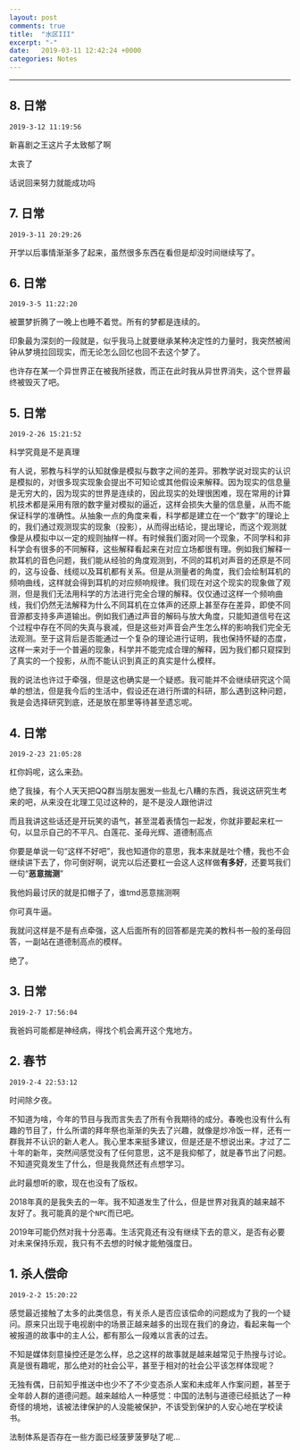 ```yaml
---
layout: post
comments: true
title:  "水区III"
excerpt: "-"
date:   2019-03-11 12:42:24 +0000
categories: Notes
---
```


<script type="text/javascript"
  src="https://cdn.mathjax.org/mathjax/latest/MathJax.js?config=TeX-AMS-MML_HTMLorMML">
</script>
---

## 8. 日常

`2019-3-12 11:19:56`

新喜剧之王这片子太致郁了啊

太丧了

话说回来努力就能成功吗



## 7. 日常

`2019-3-11 20:29:26`

开学以后事情渐渐多了起来，虽然很多东西在看但是却没时间继续写了。



## 6. 日常

`2019-3-5 11:22:20`

被噩梦折腾了一晚上也睡不着觉。所有的梦都是连续的。

印象最为深刻的一段就是，似乎我马上就要继承某种决定性的力量时，我突然被闹钟从梦境拉回现实，而无论怎么回忆也回不去这个梦了。

也许存在某一个异世界正在被我所拯救，而正在此时我从异世界消失，这个世界最终被毁灭了吧。

## 5. 日常

`2019-2-26 15:21:52`

科学究竟是不是真理

有人说，邪教与科学的认知就像是模拟与数字之间的差异。邪教学说对现实的认识是模拟的，对很多现实现象会提出不可知论或其他假设来解释。因为现实的信息量是无穷大的，因为现实的世界是连续的，因此现实的处理很困难，现在常用的计算机技术都是采用有限的数字量对模拟的逼近，这样会损失大量的信息量，从而不能保证科学的准确性。从抽象一点的角度来看，科学都是建立在一个“数字”的理论上的，我们通过观测现实的现象（投影），从而得出结论，提出理论，而这个观测就像是从模拟中以一定的规则抽样一样。有时候我们面对同一个现象，不同学科和非科学会有很多的不同解释，这些解释看起来在对应立场都很有理。例如我们解释一款耳机的音色问题，我们能从经验的角度观测到，不同的耳机对声音的还原是不同的，这与设备、线缆以及耳机都有关系。但是从测量者的角度，我们会绘制耳机的频响曲线，这样就会得到耳机的对应频响规律。我们现在对这个现实的现象做了观测，但是我们无法用科学的方法进行完全合理的解释。仅仅通过这样一个频响曲线，我们仍然无法解释为什么不同耳机在立体声的还原上甚至存在差异，即使不同音源都支持多声道输出。例如我们通过声音的解码与放大角度，只能知道信号在这个过程中存在不同的失真与衰减，但是这些对声音会产生怎么样的影响我们完全无法观测。至于这背后是否能通过一个复杂的理论进行证明，我也保持怀疑的态度，这样一来对于一个普遍的现象，科学并不能完成合理的解释，因为我们都只窥探到了真实的一个投影，从而不能认识到真正的真实是什么模样。

我的说法也许过于牵强，但是这也确实是一个疑惑。我可能并不会继续研究这个简单的想法，但是我今后的生活中，假设还在进行所谓的科研，那么遇到这种问题，我是会选择研究到底，还是放在那里等待甚至遗忘呢。







## 4. 日常

`2019-2-23 21:05:28`

杠你妈呢，这么来劲。

绝了我操，有个人天天把QQ群当朋友圈发一些乱七八糟的东西，我说这研究生考来的吧，从来没在北理工见过这种的，是不是没人跟他讲过

而且我讲这些话还是开玩笑的语气，甚至混着表情包一起发，你就非要起来杠一句，以显示自己的不平凡、白莲花、圣母光辉、道德制高点

你要是单说一句“这样不好吧”，我也知道你的意思，我本来就是吐个槽，我也不会继续讲下去了，你可倒好啊，说完以后还要杠一会这人这样做**有多好**，还要骂我们一句“**恶意揣测**”

我他妈最讨厌的就是扣帽子了，谁tmd恶意揣测啊

你可真牛逼。

我就问这样是不是有点牵强，这人后面所有的回答都是完美的教科书一般的圣母回答，一副站在道德制高点的模样。

绝了。



## 3. 日常

`2019-2-7 17:56:04`

我爸妈可能都是神经病，得找个机会离开这个鬼地方。





## 2. 春节

`2019-2-4 22:53:12`

时间除夕夜。

不知道为啥，今年的节目与我而言失去了所有令我期待的成分。春晚也没有什么有趣的节目了，什么所谓的拜年祭也渐渐的失去了兴趣，就像是炒冷饭一样，还有一群我并不认识的新人老人。我心里本来挺多建议，但是还是不想说出来。才过了二十年的新年，突然间感觉没有了任何意思，这不是我抑郁了，就是春节出了问题。不知道究竟发生了什么，但是我竟然还有点想学习。

此时最想听的歌，现在也没有了版权。

2018年真的是我失去的一年。我不知道发生了什么，但是世界对我真的越来越不友好了。我可能真的是个`NPC`而已吧。

2019年可能仍然对我十分恶毒。生活究竟还有没有继续下去的意义，是否有必要对未来保持乐观，我只有不去想的时候才能勉强度日。



## 1. 杀人偿命

`2019-2-2 15:20:22`

感觉最近接触了太多的此类信息，有关杀人是否应该偿命的问题成为了我的一个疑问。原来只出现于电视剧中的场景正越来越多的出现在我们的身边，看起来每一个被报道的故事中的主人公，都有那么一段难以言表的过去。

不知是媒体刻意操控还是怎么样，总之这样的故事就是越来越常见于热搜与讨论。真是很有趣呢，那么绝对的社会公平，甚至于相对的社会公平该怎样体现呢？

无独有偶，日前知乎推送中也少不了不少变态杀人案和未成年人作案问题，甚至于全年龄人群的道德问题。越来越给人一种感觉：中国的法制与道德已经抵达了一种奇怪的境地，该被法律保护的人没能被保护，不该受到保护的人安心地在学校读书。

法制体系是否存在一些方面已经菠萝菠萝哒了呢...